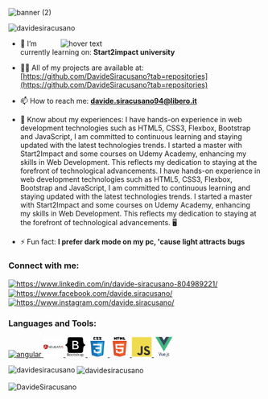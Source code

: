 ![banner (2)](https://github.com/DavideSiracusano/DavideSiracusano/assets/152174921/7512ab3b-9fcb-4e34-a02c-82f376b246e1)
<p align="left"> <img src="https://komarev.com/ghpvc/?username=davidesiracusano&label=Profile%20views&color=0e75b6&style=flat" alt="davidesiracusano" /> </p>
<img align="right" width="400" src="https://www.milleworld.com/wp-content/uploads/2023/04/lofi-boy.jpg" width="350" title="hover text">

- 🔭 I’m currently learning on: **Start2impact university**

- 👨‍💻 All of my projects are available at: [https://github.com/DavideSiracusano?tab=repositories](https://github.com/DavideSiracusano?tab=repositories)

- 📫 How to reach me: **davide.siracusano94@libero.it**

- 📄 Know about my experiences: I have hands-on experience in web development technologies such as HTML5, CSS3, Flexbox, Bootstrap and JavaScript, I am committed to continuous learning and staying updated with the latest technologies trends. I started a master with Start2Impact and some courses on Udemy Academy, enhancing my skills in Web Development. This reflects my dedication to staying at the forefront of technological advancements. I have hands-on experience in web development technologies such as HTML5, CSS3, Flexbox, Bootstrap and JavaScript, I am committed to continuous learning and staying updated with the latest technologies trends. I started a master with Start2Impact and some courses on Udemy Academy, enhancing my skills in Web Development. This reflects my dedication to staying at the forefront of technological advancements. 🖥️

- ⚡ Fun fact: **I prefer dark mode on my pc, 'cause light attracts bugs**

<h3 align="left">Connect with me:</h3>
<p align="left">
<a href="https://www.linkedin.com/in/davide-siracusano-804989221/" target="_blank"><img align="center" src="https://raw.githubusercontent.com/rahuldkjain/github-profile-readme-generator/master/src/images/icons/Social/linked-in-alt.svg" alt="https://www.linkedin.com/in/davide-siracusano-804989221/"height="30" width="40" /></a>
<a href="https://www.facebook.com/davide.siracusano/" target="_blank"><img align="center" src="https://raw.githubusercontent.com/rahuldkjain/github-profile-readme-generator/master/src/images/icons/Social/facebook.svg" alt="https://www.facebook.com/davide.siracusano/" height="30" width="40" /></a>
<a href="https://www.instagram.com/davide.siracusano/" target="_blank"><img align="center" src="https://raw.githubusercontent.com/rahuldkjain/github-profile-readme-generator/master/src/images/icons/Social/instagram.svg" alt="https://www.instagram.com/davide.siracusano/" height="30" width="40" /></a>
</p>

<h3 align="left">Languages and Tools:</h3>
<p align="left"> <a href="https://angular.io" target="_blank" rel="noreferrer"> <img src="https://angular.io/assets/images/logos/angular/angular.svg" alt="angular" width="40" height="40"/> </a> <a href="https://angular.io" target="_blank" rel="noreferrer"> <img src="https://raw.githubusercontent.com/devicons/devicon/master/icons/angularjs/angularjs-original-wordmark.svg" alt="angularjs" width="40" height="40"/> </a> <a href="https://getbootstrap.com" target="_blank" rel="noreferrer"> <img src="https://raw.githubusercontent.com/devicons/devicon/master/icons/bootstrap/bootstrap-plain-wordmark.svg" alt="bootstrap" width="40" height="40"/> </a> <a href="https://www.w3schools.com/css/" target="_blank" rel="noreferrer"> <img src="https://raw.githubusercontent.com/devicons/devicon/master/icons/css3/css3-original-wordmark.svg" alt="css3" width="40" height="40"/> </a> <a href="https://www.w3.org/html/" target="_blank" rel="noreferrer"> <img src="https://raw.githubusercontent.com/devicons/devicon/master/icons/html5/html5-original-wordmark.svg" alt="html5" width="40" height="40"/> </a> <a href="https://developer.mozilla.org/en-US/docs/Web/JavaScript" target="_blank" rel="noreferrer"> <img src="https://raw.githubusercontent.com/devicons/devicon/master/icons/javascript/javascript-original.svg" alt="javascript" width="40" height="40"/> </a> <a href="https://vuejs.org/" target="_blank" rel="noreferrer"> <img src="https://raw.githubusercontent.com/devicons/devicon/master/icons/vuejs/vuejs-original-wordmark.svg" alt="vuejs" width="40" height="40"/> </a> </p>

<p><img align="left" src="https://github-readme-stats.vercel.app/api/top-langs?username=davidesiracusano&show_icons=true&locale=en&layout=compact" alt="davidesiracusano" /></p>

<p>&nbsp;<img align="center" src="https://github-readme-stats.vercel.app/api?username=davidesiracusano&show_icons=true&locale=en" alt="davidesiracusano" /></p>

<p><img align="center" src="https://github-readme-streak-stats.herokuapp.com/?user=DavideSiracusano&" alt="DavideSiracusano" /></p>
